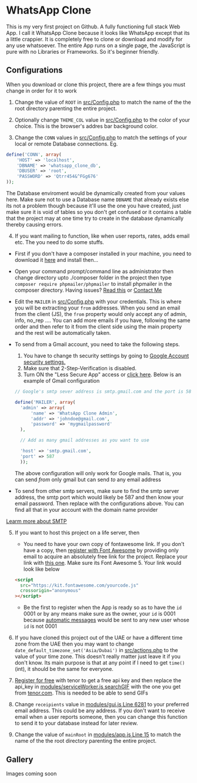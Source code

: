# WhatsApp Clone

This is my very first project on Github. A fully functioning full stack Web App.
I call it WhatsApp Clone because it looks like WhatsApp except that its a little crappier.
It is completely free to clone or download and modify for any use whatsoever.
The entire App runs on a single page, the JavaScript is pure with no Libraries or Frameworks. So it's beginner friendly.

## Configurations

When you download or clone this project, there are a few things you must change in order for it to work

1. Change the value of `ROOT` in [src/Config.php](https://github.com/julius-ek-hub/whatsapp-clone/blob/b6a90a955782b8ea92fb90b4ae74ccc7f145b587/src/Config.php#L2 "root") to match the name of the the root directory parenting the entire project.

2. Optionally change `THEME_COL` value in [src/Config.php](https://github.com/julius-ek-hub/whatsapp-clone/blob/b6a90a955782b8ea92fb90b4ae74ccc7f145b587/src/Config.php#L4 "THEME_COL") to the color of your choice. This is the browser's addres bar background color.

3. Change the `CONN` values in [src/Config.php](https://github.com/julius-ek-hub/whatsapp-clone/blob/b6a90a955782b8ea92fb90b4ae74ccc7f145b587/src/Config.php#L9 "Config.php") to match the settings of your local or remote Database connections. Eg.

```php
define('CONN', array(
    'HOST' => 'localhost',
    'DBNAME' => 'whatsapp_clone_db',
    'DBUSER' => 'root',
    'PASSWORD' => 'Qtrr454&^FGg676'
));
```

The Database enviroment would be dynamically created from your values here. Make sure not to use a Database name `DBNAME` that already exists else its not a problem though because it'll use the one you have created, just make sure it is void of tables so you don't get confused or it contains a table that the project may at one time try to create in the database dynamically thereby causing errors.

4. If you want mailing to function, like when user reports, rates, adds email etc. The you need to do some stuffs.

- First if you don't have a composer installed in your machine, you need to download it [here](https://getcomposer.org/Composer-Setup.exe "Get composer") and install then...
- Open your command prompt/command line as administrator then change directory upto ./composer folder in the project then type `composer require phpmailer/phpmailer` to install phpmailer in the composer directory. Having issues? [Read this](https://github.com/PHPMailer/PHPMailer "phpmailer") or [Contact Me](https://github.com/PHPMailer/PHPMailer)
- Edit the `MAILER` in [src/Config.php](https://github.com/julius-ek-hub/whatsapp-clone/blob/3687fbc7055834e6d6e0fe078915a50d244dd0e2/src/Config.php#L23 "MAILER") with your credentials. This is where you will be extracting your `from` addresses. When you send an email from the client (JS), the `from` property would only accept any of admin, info, no_rep .... You can add more emails if you have, following the same order and then refer to it from the client side using the main property and the rest will be automatically taken.
- To send from a Gmail account, you need to take the following steps.

  1. You have to change th security settings by going to [Google Account security settings.](https://myaccount.google.com/intro/security "Google Account security settings")
  2. Make sure that 2-Step-Verification is disabled.
  3. Turn ON the "Less Secure App" access or [click here](https://myaccount.google.com/intro/security "Turn ON Less Secure App"). Below is an example of Gmail configuration

  ```php
  // Google's smtp sever address is smtp.gmail.com and the port is 587. This port may likely be the same for all smtp severs

  define('MAILER', array(
    'admin' => array(
        'name' => 'WhatsApp Clone Admin',
        'addr' => 'johndoe@gmail.com',
        'password' => 'mygmailpassword'
    ),

    // Add as many gmail addresses as you want to use

    'host' => 'smtp.gmail.com',
    'port' => 587
    ));
  ```

  The above configuration will only work for Google mails. That is, you can send _from_ only gmail but can send _to_ any email address

- To send from other smtp servers, make sure to find the smtp server address, the smtp port which would likely be 587 and then know your email password. Then replace with the configurations above. You can find all that in your account with the domain name provider

[Learm more about SMTP](https://www.pepipost.com/blog/what-is-smtp)

5. If you want to host this project on a life server, then

   - You need to have your own copy of fontawesome link. If you don't have a copy, then [register with Font Awesome](https://fontawesome.com/start "font awesome") by providing only email to acquire an absolutely free link for the project. Replace your link with [this one](https://github.com/julius-ek-hub/whatsapp-clone/blob/b6a90a955782b8ea92fb90b4ae74ccc7f145b587/src/Config.php#L92 "font awesome"). Make sure its Font Awesome 5. Your link would look like below

   ```html
   <script
     src="https://kit.fontawesome.com/yourcode.js"
     crossorigin="anonymous"
   ></script>
   ```

   - Be the first to register when the App is ready so as to have the `id` 0001 or by any means make sure as the owner, your `id` is 0001 because [automatic messages](https://github.com/julius-ek-hub/whatsapp-clone/blob/3687fbc7055834e6d6e0fe078915a50d244dd0e2/modules/gui.js#1600 "autoWelcomeMessage") would be sent to any new user whose `id` is not 0001

6. If you have cloned this project out of the UAE or have a different time zone from the UAE then you may want to change `date_default_timezone_set('Asia/Dubai')` in [src/actions.php](https://github.com/julius-ek-hub/whatsapp-clone/blob/3687fbc7055834e6d6e0fe078915a50d244dd0e2/src/actions.php#L2 "Time zone") to the value of your time zone. This doesn't really matter just leave it if you don't know. Its main purpose is that at any point if I need to get `time()` (int), it should be the same for everyone.
7. [Register for free](https://www.tenor.com "Tenor GIF") with tenor to get a free api key and then replace the api_key in [modules/serviceWorker.js searchGIF](https://github.com/julius-ek-hub/whatsapp-clone/blob/3687fbc7055834e6d6e0fe078915a50d244dd0e2/modules/serviceWorker.js#L843 "searchGIF") with the one you get from [tenor.com](https://www.tenor.com "Tenor GIF"). This is needed to be able to send GIFs
8. Change `receipients` value in [modules/gui.js Line 6281](https://github.com/julius-ek-hub/whatsapp-clone/blob/3687fbc7055834e6d6e0fe078915a50d244dd0e2/modules/gui.js#L6281 "searchGIF") to your preferred email address. This could be any address. If you don't want to receive email when a user reports someone, then you can change this function to send it to your database instead for later review.
9. Change the value of `mainRoot` in [modules/app.js Line 15](https://github.com/julius-ek-hub/whatsapp-clone/blob/b6a90a955782b8ea92fb90b4ae74ccc7f145b587/modules/app.js#L15 "mainRoot") to match the name of the the root directory parenting the entire project.

## Gallery

Images coming soon
